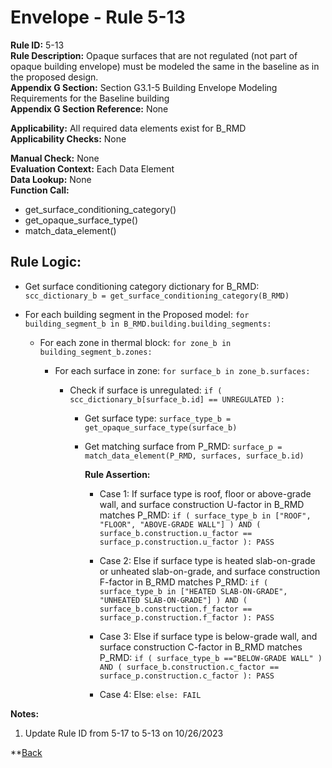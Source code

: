 
# Envelope - Rule 5-13  

**Rule ID:** 5-13  
**Rule Description:** Opaque surfaces that are not regulated (not part of opaque building envelope) must be modeled the same in the baseline as in the proposed design.  
**Appendix G Section:** Section G3.1-5 Building Envelope Modeling Requirements for the Baseline building  
**Appendix G Section Reference:** None  

**Applicability:** All required data elements exist for B_RMD  
**Applicability Checks:** None  

**Manual Check:** None  
**Evaluation Context:** Each Data Element  
**Data Lookup:** None  
**Function Call:**

  - get_surface_conditioning_category()
  - get_opaque_surface_type()
  - match_data_element()

## Rule Logic:  

- Get surface conditioning category dictionary for B_RMD: `scc_dictionary_b = get_surface_conditioning_category(B_RMD)`  

- For each building segment in the Proposed model: `for building_segment_b in B_RMD.building.building_segments:`  

  - For each zone in thermal block: `for zone_b in building_segment_b.zones:`  

    - For each surface in zone: `for surface_b in zone_b.surfaces:`  

      - Check if surface is unregulated: `if ( scc_dictionary_b[surface_b.id] == UNREGULATED ):`  

        - Get surface type: `surface_type_b = get_opaque_surface_type(surface_b)`

        - Get matching surface from P_RMD: `surface_p = match_data_element(P_RMD, surfaces, surface_b.id)`  

          **Rule Assertion:**  

          - Case 1: If surface type is roof, floor or above-grade wall, and surface construction U-factor in B_RMD matches P_RMD: `if ( surface_type_b in ["ROOF", "FLOOR", "ABOVE-GRADE WALL"] ) AND ( surface_b.construction.u_factor == surface_p.construction.u_factor ): PASS`

          - Case 2: Else if surface type is heated slab-on-grade or unheated slab-on-grade, and surface construction F-factor in B_RMD matches P_RMD: `if ( surface_type_b in ["HEATED SLAB-ON-GRADE", "UNHEATED SLAB-ON-GRADE"] ) AND ( surface_b.construction.f_factor == surface_p.construction.f_factor ): PASS`

          - Case 3: Else if surface type is below-grade wall, and surface construction C-factor in B_RMD matches P_RMD: `if ( surface_type_b =="BELOW-GRADE WALL" ) AND ( surface_b.construction.c_factor == surface_p.construction.c_factor ): PASS`

          - Case 4: Else: `else: FAIL`

**Notes:**

1. Update Rule ID from 5-17 to 5-13 on 10/26/2023


**[Back](../_toc.md)